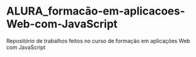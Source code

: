 # ALURA_formacão-em-aplicacoes-Web-com-JavaScript
Repositório de trabalhos feitos no curso de formação em aplicações Web com JavaScript
